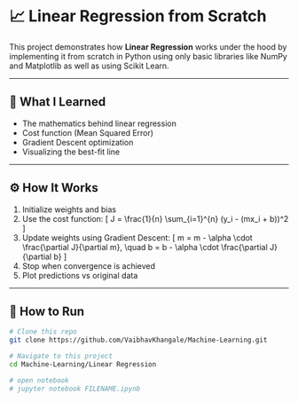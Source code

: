 # 📈 Linear Regression from Scratch

This project demonstrates how **Linear Regression** works under the hood by implementing it from scratch in Python using only basic libraries like NumPy and Matplotlib as well as using Scikit Learn.

---

## 🧠 What I Learned

- The mathematics behind linear regression  
- Cost function (Mean Squared Error)  
- Gradient Descent optimization  
- Visualizing the best-fit line  

---

## ⚙️ How It Works

1. Initialize weights and bias  
2. Use the cost function:
   \[
   J = \frac{1}{n} \sum_{i=1}^{n} (y_i - (mx_i + b))^2
   \]
3. Update weights using Gradient Descent:
   \[
   m = m - \alpha \cdot \frac{\partial J}{\partial m}, \quad b = b - \alpha \cdot \frac{\partial J}{\partial b}
   \]
4. Stop when convergence is achieved  
5. Plot predictions vs original data

---

## 📌 How to Run

```bash
# Clone this repo
git clone https://github.com/VaibhavKhangale/Machine-Learning.git

# Navigate to this project
cd Machine-Learning/Linear Regression

# open notebook
# jupyter notebook FILENAME.ipynb
